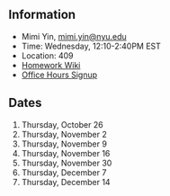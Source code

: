 ## Information
* Mimi Yin, mimi.yin@nyu.edu
* Time: Wednesday, 12:10-2:40PM EST
* Location: 409
* [Homework Wiki](https://github.com/ITPNYU/ICM-2023-Code/wiki/Homework-Mimi-01)
* [Office Hours Signup](https://calendar.google.com/calendar/u/0/selfsched?sstoken=UUwyRlNGejliMUxLfGRlZmF1bHR8MTI2NGIyZTNkNDA5MzZhMmU1N2VlZDY5NWJjNmYyMzg)

## Dates

1. Thursday, October 26
2. Thursday, November 2
3. Thursday, November 9
4. Thursday, November 16
5. Thursday, November 30
6. Thursday, December 7
7. Thursday, December 14
